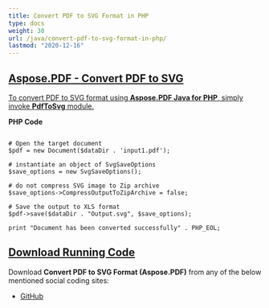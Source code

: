 ```yaml
---
title: Convert PDF to SVG Format in PHP
type: docs
weight: 30
url: /java/convert-pdf-to-svg-format-in-php/
lastmod: "2020-12-16"
---
```


## <ins>**Aspose.PDF - Convert PDF to SVG**
<ins>To convert PDF to SVG format using **Aspose.PDF Java for PHP**, simply invoke **PdfToSvg** module.

**PHP Code**
```

# Open the target document
$pdf = new Document($dataDir . 'input1.pdf');

# instantiate an object of SvgSaveOptions
$save_options = new SvgSaveOptions();

# do not compress SVG image to Zip archive
$save_options->CompressOutputToZipArchive = false;

# Save the output to XLS format
$pdf->save($dataDir . "Output.svg", $save_options);

print "Document has been converted successfully" . PHP_EOL;

```

## <ins>**Download Running Code**
Download **Convert PDF to SVG Format (Aspose.PDF)** from any of the below mentioned social coding sites:

- [GitHub](https://github.com/aspose-pdf/Aspose.PDF-for-Java/blob/master/Plugins/Aspose_Pdf_Java_for_PHP/src/Aspose/Pdf/WorkingWithDocumentConversion/PdfToSvg.php)
